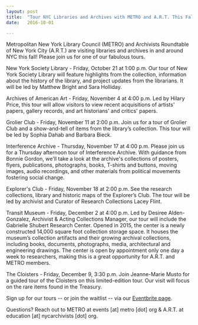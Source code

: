 ```yaml
---
layout: post
title:  "Tour NYC Libraries and Archives with METRO and A.R.T. This Fall"
date:   2016-10-01

---
```

Metropolitan New York Library Council (METRO) and Archivists Roundtable of New York City (A.R.T.) are visiting libraries and archives in and around NYC this fall! Please join us for one of our fabulous tours.

New York Society Library - Friday, October 21 at 1:00 p.m.
Our tour of New York Society Library will feature highlights from the collection, information about the history of the library, and project updates from the librarians. It will be led by Matthew Bright and Sara Holliday.


Archives of American Art - Friday, November 4 at 4:00 p.m.
Led by Hilary Price, this tour will allow visitors to view recent acquisitions of artists' papers, gallery records, and art historians' and critics' papers.


Grolier Club - Friday, November 11 at 2:00 p.m.
Join us for a tour of Grolier Club and a show-and-tell of items from the library’s collection. This tour will be led by Sophia Dahab and Barbara Bieck.


Interference Archive - Thursday, November 17 at 4:00 p.m.
Please join us for a Thursday afternoon tour of Interference Archive. With guidance from Bonnie Gordon, we'll take a look at the archive's collections of posters, flyers, publications, photographs, books, T-shirts and buttons, moving images, audio recordings, and other materials from political movements fostering social change.


Explorer's Club - Friday, November 18 at 2:00 p.m.
See the research collections, library and historic maps of the Explorer’s Club. The tour will be led by archivist and Curator of Research Collections Lacey Flint.


Transit Museum - Friday, December 2 at 4:00 p.m.
Led by Desiree Alden-Gonzalez, Archivist & Acting Collections Manager, our tour will include the Gabrielle Shubert Research Center. Opened in 2015, the center is a newly constructed 14,000 square foot collection storage space. It houses the museum’s collection artifacts and their growing archival collections, including books, documents, photographs, media, architectural and engineering drawings. The center is open by appointment only one day a week to researchers, making this is a great opportunity for A.R.T. and METRO members.


The Cloisters - Friday, December 9, 3:30 p.m.
Join Jeanne-Marie Musto for a guided tour of the Cloisters on this limited-edition tour. Our visit will focus on the rare items found in the Treasury.



Sign up for our tours -- or join the waitlist -- via our [Eventbrite page](http://www.eventbrite.com/o/metropolitan-new-york-library-council-8929654067).

Questions? Reach out to METRO at events [at] metro [dot] org & A.R.T. at education [at] nycarchivists [dot] org.
